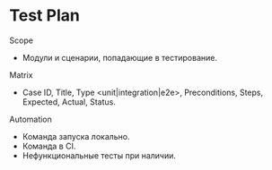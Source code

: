 # Test Plan

Scope
- Модули и сценарии, попадающие в тестирование.

Matrix
- Case ID, Title, Type <unit|integration|e2e>, Preconditions, Steps, Expected, Actual, Status.

Automation
- Команда запуска локально.
- Команда в CI.
- Нефункциональные тесты при наличии.
